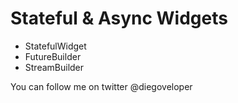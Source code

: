 # Stateful & Async Widgets

- StatefulWidget
- FutureBuilder
- StreamBuilder


You can follow me on twitter @diegoveloper

